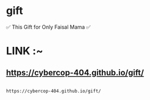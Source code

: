 # gift
✅ This Gift for Only Faisal Mama ✅

# LINK :~ 
## https://cybercop-404.github.io/gift/

```

https://cybercop-404.github.io/gift/

```

